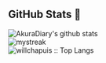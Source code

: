 ## GitHub Stats 🚀

![AkuraDiary's github stats](https://github-readme-stats.vercel.app/api?username=willchapuis&show_icons=true&theme=tokyonight)
</br>
<img src="https://github-readme-streak-stats.herokuapp.com/?user=willchapuis&theme=tokyonight" alt="mystreak"/>
</br>
<img src="https://github-readme-stats.vercel.app/api/top-langs/?username=willchapuis&langs_count=10&theme=tokyonight" alt="willchapuis :: Top Langs" />

<!--
<p align="center"><img src="https://github-readme-streak-stats.herokuapp.com/?user=willchapuis&theme=tokyonight&count_private=true" alt="mystreak"/></p>

<p align="center"><img src="https://github-readme-stats.vercel.app/api?username=willchapuis&show_icons=true&theme=tokyonight&count_private=true" alt="willchapuis :: Profile Stats" /></p>

<p align="center"><img src="https://github-readme-stats.vercel.app/api/top-langs/?username=willchapuis&langs_count=10&theme=tokyonight&layout=compact" alt="willchapuis :: Top Langs" /></p>
-->

<!--
**willchapuis/willchapuis** is a ✨ _special_ ✨ repository because its `README.md` (this file) appears on your GitHub profile.

Here are some ideas to get you started:

- 🔭 I’m currently working on ...
- 🌱 I’m currently learning ...
- 👯 I’m looking to collaborate on ...
- 🤔 I’m looking for help with ...
- 💬 Ask me about ...
- 📫 How to reach me: ...
- 😄 Pronouns: ...
- ⚡ Fun fact: ...
-->
